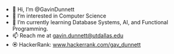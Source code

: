 - 👋 Hi, I’m @GavinDunnett
- 👀 I’m interested in Computer Science
- 🌱 I’m currently learning Database Systems, AI, and Functional Programming.
- 📫 Reach me at gavin.dunnett@utdallas.edu
- 🏵 HackerRank: www.hackerrank.com/gav_dunnett

<!---
GavinDunnett/GavinDunnett is a ✨ special ✨ repository because its `README.md` (this file) appears on your GitHub profile.
You can click the Preview link to take a look at your changes.
--->
